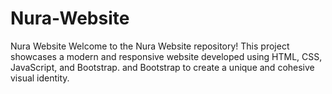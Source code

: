 # Nura-Website
Nura Website Welcome to the Nura Website repository! This project showcases a modern and responsive website developed using HTML, CSS, JavaScript, and Bootstrap. and Bootstrap to create a unique and cohesive visual identity.
